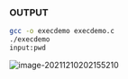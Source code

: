 ### 						OUTPUT

```bash
gcc -o execdemo execdemo.c
./execdemo
input:pwd
```

![image-20211210202155210](/home/deekshitha_are/.config/Typora/typora-user-images/image-20211210202155210.png)
